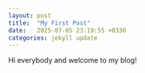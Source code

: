 ```yaml
---
layout: post
title:  "My First Post"
date:   2025-07-05 23:19:55 +0330
categories: jekyll update
---
```

Hi everybody and welcome to my blog!
